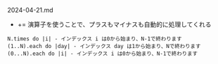 2024-04-21.md

- += 演算子を使うことで、プラスもマイナスも自動的に処理してくれる

```
N.times do |i| - インデックス i は0から始まり、N-1で終わります
(1..N).each do |day| - インデックス day は1から始まり、Nで終わります
(0...N).each do |i| - インデックス i は0から始まり、N-1で終わります
```